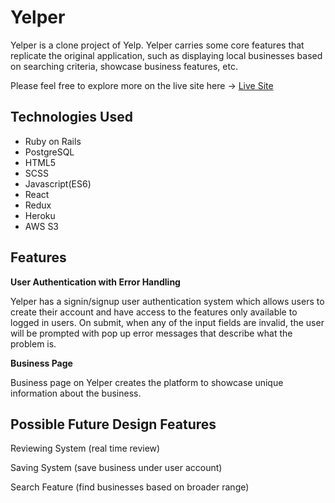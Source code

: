 # Yelper

Yelper is a clone project of Yelp. Yelper carries some core features that replicate the original application, such as displaying local businesses based on searching criteria, showcase business features, etc. 

Please feel free to explore more on the live site here -> [Live Site](https://yelperapp.herokuapp.com/#/)

## Technologies Used
* Ruby on Rails
* PostgreSQL 
* HTML5
* SCSS
* Javascript(ES6)
* React
* Redux
* Heroku
* AWS S3

## Features 
**User Authentication with Error Handling**

Yelper has a signin/signup user authentication system which allows users to create their account and have access to the features only available to logged in users. On submit, when any of the input fields are invalid, the user will be prompted with pop up error messages that describe what the problem is. 

**Business Page**

Business page on Yelper creates the platform to showcase unique information about the business.

## Possible Future Design Features

Reviewing System (real time review)

Saving System (save business under user account)

Search Feature (find businesses based on broader range)
